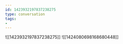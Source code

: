 ```yaml
---
id: 1423932197837238275
type: conversation
tags:
- 
---
```

![[1423932197837238275]]
![[1424080698168680448]]


